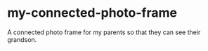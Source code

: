 # my-connected-photo-frame
A connected photo frame for my parents so that they can see their grandson.
